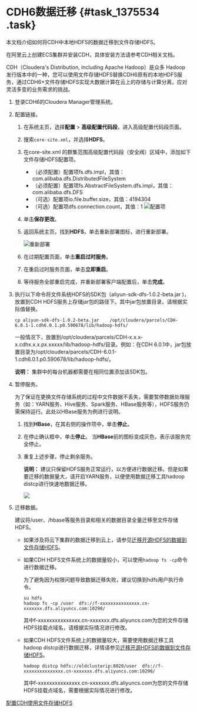 # CDH6数据迁移 {#task_1375534 .task}

本文档介绍如何将CDH中本地HDFS的数据迁移到文件存储HDFS。

在阿里云上创建ECS集群并安装CDH，具体安装方法请参考CDH相关文档。

CDH（Cloudera's Distribution, including Apache Hadoop）是众多 Hadoop 发行版本中的一种，您可以使用文件存储HDFS替换CDH6原有的本地HDFS服务，通过CDH6+文件存储HDFS实现大数据计算在云上的存储与计算分离，应对灵活多变的业务需求的挑战。

1.  登录CDH6的Cloudera Manager管理系统。
2.  配置链接。 
    1.  在系统主页，选择**配置** \> **高级配置代码段**，进入高级配置代码段页面。
    2.  搜索`core-site.xml`，并选择**HDFS**。
    3.  在core-site.xml 的群集范围高级配置代码段（安全阀）区域中，添加如下文件存储HDFS配置项。 

        -   （必须配置）配置项fs.dfs.impl，其值：com.alibaba.dfs.DistributedFileSystem
        -   （必须配置）配置项fs.AbstractFileSystem.dfs.impl，其值：com.alibaba.dfs.DFS
        -   （可选）配置项io.file.buffer.size，其值：4194304
        -   （可选）配置项dfs.connection.count，其值：1
        ![配置项](http://static-aliyun-doc.oss-cn-hangzhou.aliyuncs.com/assets/img/1095682/156447571953790_zh-CN.png)

    4.  单击**保存更改**。
    5.  返回系统主页，找到**HDFS**，单击重新部署图标，进行重新部署。 

        ![重新部署](http://static-aliyun-doc.oss-cn-hangzhou.aliyuncs.com/assets/img/1095682/156447571953793_zh-CN.png)

    6.  在过期配置页面，单击**重启过时服务**。
    7.  在重启过时服务页面，单击**立即重启**。
    8.  等待服务全部重启完成，并重新部署客户端配置后，单击**完成**。
3.  执行以下命令将文件系统HDFS的SDK包（aliyun-sdk-dfs-1.0.2-beta.jar \)，放置到CDH HDFS服务上存储jar包的路径下。其中jar包放置目录，请根据实际值替换。 

    ``` {#codeblock_c89_ljz_o8z}
    cp aliyun-sdk-dfs-1.0.2-beta.jar    /opt/cloudera/parcels/CDH-6.0.1-1.cdh6.0.1.p0.590678/lib/hadoop-hdfs/
    ```

    一般情况下，放置到/opt/cloudera/parcels/CDH-x.x.x-x.cdhx.x.x.px.xxxxx/lib/hadoop-hdfs/目录。例如：在CDH 6.0.1中，jar包放置目录为/opt/cloudera/parcels/CDH-6.0.1-1.cdh6.0.1.p0.590678/lib/hadoop-hdfs/。

    **说明：** 集群中的每台机器都需要在相同位置添加该SDK包。

4.  暂停服务。 

    为了保证在更换文件存储系统的过程中文件数据不丢失，需要暂停数据处理服务（如：YARN服务、Hive服务、Spark服务、HBase服务等），HDFS服务仍需保持运行。此处以HBase服务为例进行说明。

    1.  找到**HBase**，在其右侧的操作项中，单击**停止**。
    2.  在停止确认框中，单击**停止**。 当**HBase**前的图标变成灰色，表示该服务完全停止。
    3.  重复上述步骤，停止剩余服务。 

        **说明：** 建议只保留HDFS服务正常运行，以方便进行数据迁移。但是如果要迁移的数据量大，请开启YARN服务，以便使用数据迁移工具hadoop distcp进行快速地数据迁移。

        ![](http://static-aliyun-doc.oss-cn-hangzhou.aliyuncs.com/assets/img/1095682/156447571953849_zh-CN.png)

5.  迁移数据。 

    建议将/user、/hbase等服务目录和相关的数据目录全量迁移至文件存储HDFS。

    -   如果涉及将云下集群的数据迁移到云上，请参见[迁移开源HDFS的数据到文件存储HDFS](cn.zh-CN/最佳实践/迁移开源HDFS的数据到文件存储HDFS.md#)。
    -   如果CDH HDFS文件系统上的数据量较小，可以使用`hadoop fs -cp`命令进行数据迁移。

        为了避免因为权限问题导致数据迁移失败，建议切换到hdfs用户执行命令。

        ``` {#codeblock_l62_zi3_jso}
        su hdfs
        hadoop fs -cp /user  dfs://f-xxxxxxxxxxxxxxx.cn-xxxxxxx.dfs.aliyuncs.com:10290/
        ```

        其中f-xxxxxxxxxxxxxxx.cn-xxxxxxx.dfs.aliyuncs.com为您的文件存储HDFS挂载点域名，请根据实际情况进行修改。

    -   如果CDH HDFS文件系统上的数据量较大，需要使用数据迁移工具hadoop distcp进行数据迁移，详情请参见[迁移开源HDFS的数据到文件存储HDFS](cn.zh-CN/最佳实践/迁移开源HDFS的数据到文件存储HDFS.md#)。

        ``` {#codeblock_2ut_qm6_9ea}
        hadoop distcp hdfs://oldclusterip:8020/user  dfs://f-xxxxxxxxxxxxxxx.cn-xxxxxxx.dfs.aliyuncs.com:10290/
        ```

        其中f-xxxxxxxxxxxxxxx.cn-xxxxxxx.dfs.aliyuncs.com为您的文件存储HDFS挂载点域名，需要根据实际情况进行修改。


[配置CDH使用文件存储HDFS](cn.zh-CN/最佳实践/在文件存储HDFS上使用CDH6/配置CDH6使用文件存储HDFS.md#)

